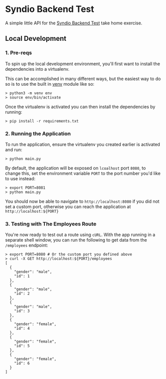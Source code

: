 # Syndio Backend Test

A simple little API for the [Syndio Backend Test](https://gist.github.com/kpurdon/ac43d733370e89824304e89d3ec502bf) take home exercise.

## Local Development

### 1. Pre-reqs

To spin up the local development environment, you'll first want to install the dependencies into a virtualenv.

This can be accomplished in many different ways, but the easiest way to do so is to use the built in [venv](https://docs.python.org/3/library/venv.html) module like so:

```shell
> python3 -m venv env
> source env/bin/activate
```

Once the virtualenv is activated you can then install the dependencies by running:
```shell
> pip install -r requirements.txt
```

### 2. Running the Application

To run the application, ensure the virtualenv you created earlier is activated and run:

```shell
> python main.py
```

 By default, the application will be exposed on `lcoalhost` port `8080`, to change this, set the environment variable `PORT` to the port number you'd like to use instead:

```shell
> export PORT=8081
> python main.py
```

You should now be able to navigate to `http://localhost:8080` if you did not set a custom port, otherwise you can reach the application at `http://localhost:${PORT}`

### 3. Testing with The Employees Route

You're now ready to test out a route using `cURL`. With the app running in a separate shell window, you can run the following to get data from the `/employees` endpoint:

```shell
> export PORT=8080 # Or the custom port you defined above
> curl -X GET http://localhost:${PORT}/employees
[
  {
    "gender": "male",
    "id": 1
  },
  {
    "gender": "male",
    "id": 2
  },
  {
    "gender": "male",
    "id": 3
  },
  {
    "gender": "female",
    "id": 4
  },
  {
    "gender": "female",
    "id": 5
  },
  {
    "gender": "female",
    "id": 6
  }
]
```
